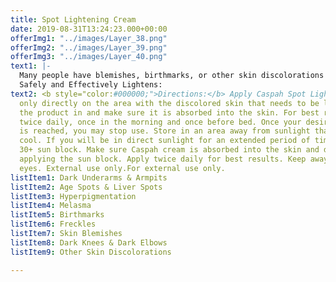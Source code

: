 ```yaml
---
title: Spot Lightening Cream
date: 2019-08-31T13:24:23.000+00:00
offerImg1: "../images/Layer_38.png"
offerImg2: "../images/Layer_39.png"
offerImg3: "../images/Layer_40.png"
text1: |-
  Many people have blemishes, birthmarks, or other skin discolorations on different parts of the body that they are unhappy with. For this reason, Caspah developed a powerful lightening cream to specifically to help lighten these areas of uneven skin pigmentation to reduce their obvious appearance. Some people are born with these skin discolorations and others develop them over time due to things such as pregnancy, age, or other medical conditions. Our solution is gentle, natural, safe, and does not contain the harmful, potentially cancer causing lightening ingredient, hydroquinone. It also does not contain any perfumes, parabens or mercury. With a simple twice a day application of Caspah bleaching cream to the discolored or dark skin, the appearance of these blemishes will diminish fast.
  Safely and Effectively Lightens:
text2: <b style="color:#000000;">Directions:</b> Apply Caspah Spot Lightening Cream
  only directly on the area with the discolored skin that needs to be lightened. Rub
  the product in and make sure it is absorbed into the skin. For best results, apply
  twice daily, once in the morning and once before bed. Once your desired skin tone
  is reached, you may stop use. Store in an area away from sunlight that is dry and
  cool. If you will be in direct sunlight for an extended period of time, use an SPF
  30+ sun block. Make sure Caspah cream is absorbed into the skin and dried before
  applying the sun block. Apply twice daily for best results. Keep away from your
  eyes. External use only.For external use only.
listItem1: Dark Underarms & Armpits
listItem2: Age Spots & Liver Spots
listItem3: Hyperpigmentation
listItem4: Melasma
listItem5: Birthmarks
listItem6: Freckles
listItem7: Skin Blemishes
listItem8: Dark Knees & Dark Elbows
listItem9: Other Skin Discolorations

---
```

